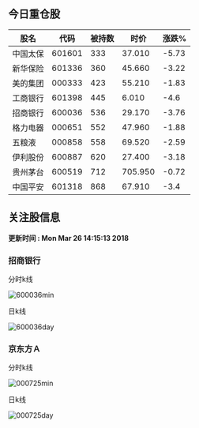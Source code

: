 
## 今日重仓股 

|股名|代码|被持数|时价|涨跌%|
|---|---|---|---|---|
|中国太保|601601|333|37.010|-5.73|
|新华保险|601336|360|45.660|-3.22|
|美的集团|000333|423|55.210|-1.83|
|工商银行|601398|445|6.010|-4.6|
|招商银行|600036|536|29.170|-3.76|
|格力电器|000651|552|47.960|-1.88|
|五粮液|000858|558|69.520|-2.59|
|伊利股份|600887|620|27.400|-3.18|
|贵州茅台|600519|712|705.950|-0.72|
|中国平安|601318|868|67.910|-3.4|

## 关注股信息
**更新时间 : Mon Mar 26 14:15:13 2018**
### 招商银行 
分时k线

![600036min](http://image.sinajs.cn/newchart/min/n/sh600036.gif)

日k线

![600036day](http://image.sinajs.cn/newchart/daily/n/sh600036.gif)

### 京东方Ａ 
分时k线

![000725min](http://image.sinajs.cn/newchart/min/n/sz000725.gif)

日k线

![000725day](http://image.sinajs.cn/newchart/daily/n/sz000725.gif)
